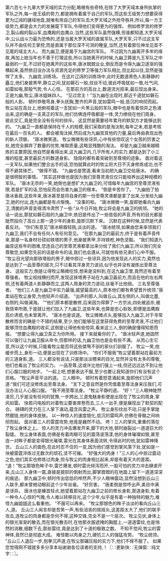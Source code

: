 第六百七十九章大罗天域的实力分配,略微有些奇特,在除了大罗天域本身所执掌的军队之外,每一座王级的势力,都是拥有着属于自己的军队,而这些王级势力想要获得更为辽阔的疆域地盘,就唯有用自己的军队去大罗天域之外抢夺吞并,所以,每一方王级势力,都是会大力的发展麾下军队,令得他们变得更为的强悍。
例如修罗宫的修罗卫,裂山殿的裂山军,血鹰殿的血鹰众.当然,这些军队虽然强横,但谁都知道,大罗天域中,公认战斗力最为恐怖的,还是当属大罗天域的直属军队,大罗天军,只不过这支军队并不由任何王掌控,而是直属于那位深不可测的睡皇,当然,还有着那位神龙见首不见尾的域主大人。
而九幽卫,便是属于九幽宫的军队。
不过因为九幽离开多年的缘故,再加上她当年也不善于打理这些,所以当她离开的时候,九幽卫算是九王军队之中最弱的一支,不过好在她离开的这些年,唐冰兢兢业业,倒反而是令得九幽卫逐渐的强横起来,虽然依旧没办法与资源充足的修罗卫等强力军队相比,但比起以往,显然是强悍了太多。
九幽宫,训练场。
在这片辽阔的训练场中,此时无数道黑色人影静静的矗立,他们身披黑甲,静立之间,犹如磐石一般,纹丝不动,彼此呼吸犹如一致,吐气间,如雷如电,那股气势,令人心惊。
在那前方的高台上,数道流光掠来,最后现出身来。
正是九幽,牧尘,唐冰姐妹四人。
“见过宫主！”当九幽在出现时,那近千道犹如磐石般的人影。
顿时恭敬弯身,拳头抚胸,整齐的声音,犹如雷鸣一般,低沉的响彻而起。
牧尘站在高台上,他俯视着这一支犹如一片黑云般的军队,眼中也是有着惊异之色涌出来,这的确是一支真正的军队,他们仿佛连呼吸都是一体,灵力缭绕在他们周身。
彼此交汇,竟是完全没有任何的排斥。
这显然是需要经年累月的默契方才能够达到的。
“九幽卫一直都是保持在千人的规模,我们采取的是淘汰制,每年之末,若是考核在最后一百名的人。
都会被淘汰掉,然后成为九幽宫其他的力量,最后再由表现出色的新人顶替。
”唐冰微笑道。
牧尘微微有些讶异,心中有些惊叹这个女孩的厉害之处,她完全摒弃了数量的优势,唯取质量,这略显残酷的淘汰。
却是九幽卫越来越精炼的主要原因,他自然是看得出来,这九幽卫内,几乎所有人的实力,都是达到了小三难的程度,甚至最前方的数道身影。
隐隐的都有着突破到至尊境的迹象。
面对着这一支军队,如果他们整合出手的话,恐怕就算此时的牧尘将大日不灭身修炼成功,也不得不避其锋芒。
“做得不错。
”九幽也是赞道,看来当初把九幽卫交给唐冰。
的确是很明智的事情。
“其实这样做也是因为我们至尊灵液仅仅只能培养出这种规模的军队。
”唐冰无奈的一笑,她倒也是想扩大九幽卫的,可惜每年九幽宫的至尊灵液有限,若是扩军的话,恐怕反而会伤害九幽卫的根本。
“倒是辛苦你了。
”九幽拍了拍唐冰香肩,这些年来,唐冰甚至是将自身的那一份至尊灵液都是拿了出来,分发给九幽卫,她的付出,连九幽都是有点惭愧。
“没事的啦。
”唐冰微微一笑,旋即她看向九幽卫,清脆的声音变得清冷肃然了一些:“从今日开始,牧尘将会是九幽卫的统领。
”她的话一说出,那犹如磐石般的九幽卫中,依旧是传出了一些低低的声音,所有的目光都是陡然投向了高台上那一道少年的身影,旋即沉默下来。
沉默在这种时候,显然是代表着反对。
“你们有意见”唐冰柳眉轻挑,淡淡的道。
“唐冰统领,如果由您来率领我们九幽卫,我们不会有任何人有任何意见。
”在那九幽卫的最前方,终于是有着声音传来,那是一名身材壮硕如铁塔的男子,他身披黑甲,手持铁枪,神色坚毅。
“我们知道九幽宫这些年的困难,您连自己的至尊灵液都拿出来分给了我们九幽卫,所以我们完全尊敬您,如果您先前的话是命令的话,我们也会遵从,可就怕有些兄弟们心中不服。
”牧尘目光望向那铁塔般的男子,眼中掠过一些讶异,因为他发现此人的实力,竟然也是达到了一品至尊的层次,只不过看其浑身灵力波动,似乎也并没有凝炼出至尊法身。
这般实力,倒是让得牧尘略微吃惊,想来是没料到,在这九幽卫里,竟然还有着至尊强者。
牧尘视线横扫而开,发现这铁塔男子站在九幽卫最前方,而且在他的左右两侧,还有着两道人影静静而立,这两人周身的灵力波动,丝毫不比他弱。
三名至尊强者。
“他们三人是九幽卫中实力最强,威望最高的人,原本他们都有希望晋升统领.”唐柔站在牧尘身旁,为他轻声介绍道。
“出声的那人,叫做丘山,其左侧的人,叫做北墨,右侧的,叫做澜海。
”“他们原本都是散修,后来因为得罪了一方宗派,四处被追杀,被我侥幸所救,于是就让他们加入了九幽卫,这些年来,也算是忠心耿耿,即便是血鹰殿高价诱惑,也未曾离开。
”唐冰也是说道。
牧尘微微点头,能够加入九幽卫,对于寻常散修而言的确是个不错的结果,至少,他们能够在这里获得免费的至尊灵液,不过他们能够顶住血鹰殿的收买,这倒是让得他有些惊异,看来这三人,倒的确是懂得知恩而报。
“想要让得九幽卫真正为你所用。
接下来就看你的了。
”唐冰轻声道,她固然可以强行让九幽卫服从命令,但那样的话,九幽卫怕也是会有些不满。
从而心生它意,所以这个时候,只能看牧尘能否将这些桀骜不驯的家伙们驯服了。
牧尘一笑,他缓步而上,身形一动,便是出现在了训练场中。
“你们不服我”牧尘望着那站在最前方的三道身影,道。
三人都没有说话,只是那淡淡瞟来的目光,显然并没有太多的尊敬,他们也看出了牧尘的实力。
一品至尊,这或许比他们强上一线,但还远远达不到让他们心服口服的地步。
“一起上吧,想要表达不服,至少也要让我知道你们有没有这个资格。
”牧尘声音平淡的道。
三人眼中。
顿时有着怒意涌起来,旋即他们沉声道:“我们可还没修炼出至尊法身。
”言下之意自然是你凭借着至尊法身来压我们,可没办法让人心服口服。
“我不用至尊法身。
”牧尘平静的道。
“好！”三人眼神陡然凌厉,几乎是没有任何的犹豫,一步跨出,三道鬼魅身影便是出现在了牧尘的周身,掌风如雷。
快若闪电般的对着牧尘要害席卷而去,三人一出手,便是展现出了默契的配合。
磅礴的灵力在三人掌下涌动,蕴含风雷之声。
牧尘身形纹丝不动,只是手掌陡然握拢,他的身体皮肤。
以一种惊人的速度银化,低沉的雷鸣声,仿佛在骨骼之间响彻而起。
面对着三人的雷霆攻势,他竟是巍然不动。
咚！三人的掌风,重重的落在了牧尘身体之上。
惊人的灵力冲击爆发开来,脚下的大地,顿时崩裂出一道道巨大的裂缝。
牧尘身体表面,仿佛是有着肉眼可见的震荡波荡漾,他的身体璀璨如银,甚至连一对眸子都是变得银光璀璨,雷光在其身体表面流转,令得此时的他,犹如雷神降世。
丘山三人的面色,在此时忍不住的一变,因为他们感觉到掌风落下处,犹如是一块被雷霆淬炼过无数次的顽石,坚不可摧。
“好强大的肉身！”三人的心中掠过震动之色,他们其实也修炼过肉身,但与牧尘的肉身相比起来,却是有着天大的差距。
“退！”牧尘那银色眸子中,雷芒爆发,顿时雷光倾泻而开,一股可怕的灵力冲击肆虐开来,丘山三人身体一震,直接是狼狈的倒射而出,脚掌蹬蹬的在地面上留下一道道深深的痕迹。
那九幽卫中,顿时传出低低的哗然声,不少人眼神震动,显然没想到丘山三人联手,都未曾撼动眼前这个少年丝毫。
“好厉害。
”唐柔倒是惊呼出声,美目中满是讶异。
唐冰也是螓首轻点,她望着那站在九幽卫之前的修长身影,那道身影,有着一种令人心惊的气魄,令人难以转移目光,这个少年,似乎是有着一种独特的魅力,难怪九幽姐姐这么看重他。
“不服可以再来。
”牧尘那银色的眸子淡淡的看向丘山三人,道。
丘山三人闻言却是苦笑一声,有些沮丧的摇摇头,这差距太大了,他们的联手攻击,连牧尘的肉身都是奈何不得,这种交锋,完全不是一个层次。
牧尘见状,身体上的银光渐渐的散去,而在银光散去时,在他那衣服遮掩的胸膛上,一道道雷纹,也是悄然的消散,细数下去,那些雷纹,竟是达到了十道的极致之数。
不知不觉间,牧尘的雷神体,竟然已是彻底大成。
难怪敢以肉身之力,硬抗三人的强猛攻势。
“牧尘统领。
”丘山三人退后一步,抱拳沉声道,在牧尘那碾压般的实力下,他们不得不服了。
如果您觉得网不错就多多分享本站谢谢各位读者的支持,！〖∷更新快∷无弹窗∷纯文字∷〗。
